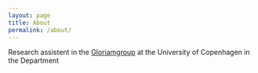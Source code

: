```yaml
---
layout: page
title: About
permalink: /about/
---
```


Research assistent in the <a href="http://drug.ku.dk/research/biostructural_research/g_protein_coupled_receptors">Gloriamgroup</a> at the University of Copenhagen in the Department 

<!-- ### Contact me

[alexander.hauser@sund.ku.dk ](mailto:alexander.hauser@sund.ku.dk ) -->